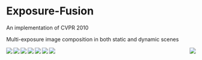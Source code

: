 # Exposure-Fusion
An implementation of CVPR 2010

Multi-exposure image composition in both static and dynamic scenes

<img src="exposure_results/bride.png" align="left" />

<img src="exposure_results/door.png" align="left" />

<img src="exposure_results/sunset1.png" align="left" />

<img src="exposure_results/sunset2.png" align="left" />

<img src="exposure_results/forest.png" align="left" />

<img src="exposure_results/foerest_re.png" align="left" />

<img src="exposure_results/arch.png" align="left" />

<img src="exposure_results/arch1.png" align="right" />
